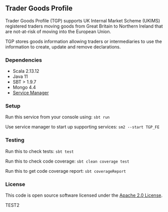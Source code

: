 
## Trader Goods Profile

Trader Goods Profile (TGP) supports UK Internal Market Scheme (UKIMS) registered traders moving goods from Great Britain to Northern Ireland that are not-at-risk of moving into the European Union.

TGP stores goods information allowing traders or intermediaries to use the information to create, update and remove declarations.

### Dependencies

- Scala 2.13.12
- Java 11
- SBT > 1.9.7
- Mongo 4.4
- [Service Manager](https://github.com/hmrc/sm2)

### Setup

Run this service from your console using: `sbt run`

Use service manager to start up supporting services: `sm2 --start TGP_FE` 

### Testing

Run this to check tests: `sbt test`

Run this to check code coverage: `sbt clean coverage test`

Run this to get code coverage report: `sbt coverageReport`

### License

This code is open source software licensed under the [Apache 2.0 License]("http://www.apache.org/licenses/LICENSE-2.0.html").

TEST2